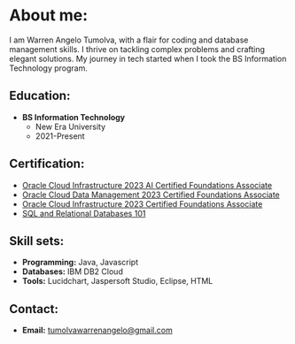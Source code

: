 # About me:

I am Warren Angelo Tumolva, with a flair for coding and database management skills. I thrive on tackling complex problems and crafting elegant solutions. My journey in tech started when I took the BS Information Technology program.

## Education:
- **BS Information Technology**
  - New Era University
  - 2021-Present

## Certification:
- [Oracle Cloud Infrastructure 2023 AI Certified Foundations Associate](https://catalog-education.oracle.com/pls/certview/sharebadge?id=910C984A34FFD14B0C0A4E2F3FE7F73E699DFBB4CC46C24BE9278894741A0D7D)
- [Oracle Cloud Data Management 2023 Certified Foundations Associate](https://catalog-education.oracle.com/pls/certview/sharebadge?id=C46ED9EB13F67D68C5C57DE40B8B1A51DE7AB9485AE5A7408C7DCBEB7D1DCCBD)
- [Oracle Cloud Infrastructure 2023 Certified Foundations Associate](https://catalog-education.oracle.com/pls/certview/sharebadge?id=81BDF0C3A6919CEF54CC3770E91C105AEA7DC39A0543A1BB8C40E9AE5F842125)
- [SQL and Relational Databases 101](https://courses.cognitiveclass.ai/certificates/279786e90d674da48fe187a8ab681bbd)

## Skill sets:
- **Programming:** Java, Javascript
- **Databases:** IBM DB2 Cloud
- **Tools:** Lucidchart, Jaspersoft Studio, Eclipse, HTML

## Contact:
- **Email:** tumolvawarrenangelo@gmail.com
